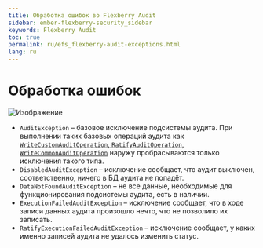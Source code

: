 ```yaml
---
title: Обработка ошибок во Flexberry Audit
sidebar: ember-flexberry-security_sidebar
keywords: Flexberry Audit
toc: true
permalink: ru/efs_flexberry-audit-exceptions.html
lang: ru
---
```


# Обработка ошибок
![Изображение](/images/img/page/AuditWeb/AuditErrorHandle.PNG)


* `AuditException` – базовое исключение подсистемы аудита. При выполнении таких базовых операций аудита как [`WriteCustomAuditOperation`, `RatifyAuditOperation`, `WriteCommonAuditOperation`](audit-web-api.html) наружу пробрасываются только исключения такого типа.
* `DisabledAuditException` – исключение сообщает, что аудит выключен, соответственно, ничего в БД аудита не попадёт.
* `DataNotFoundAuditException` – не все данные, необходимые для функционирования подсистемы аудита, есть в наличии.
* `ExecutionFailedAuditException` – исключение сообщает, что в ходе записи данных аудита произошло нечто, что не позволило их записать.
* `RatifyExecutionFailedAuditException` – исключение сообщает, у каких именно записей аудита не удалось изменить статус.
